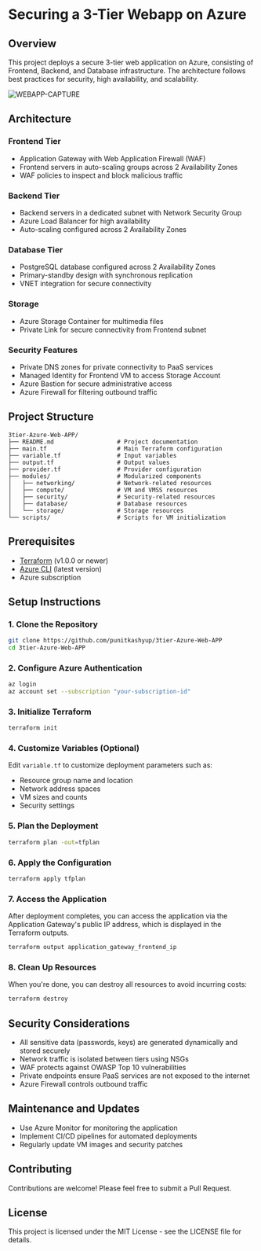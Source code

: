 # Securing a 3-Tier Webapp on Azure

## Overview

This project deploys a secure 3-tier web application on Azure, consisting of Frontend, Backend, and Database infrastructure. The architecture follows best practices for security, high availability, and scalability.

![WEBAPP-CAPTURE](https://github.com/Armandkeza/N-tier-Azure-Web-APP/assets/4728642/1da6aa3a-c8c1-47ee-9de1-0a39bdffdd6e)

## Architecture

### Frontend Tier
- Application Gateway with Web Application Firewall (WAF)
- Frontend servers in auto-scaling groups across 2 Availability Zones
- WAF policies to inspect and block malicious traffic

### Backend Tier
- Backend servers in a dedicated subnet with Network Security Group
- Azure Load Balancer for high availability
- Auto-scaling configured across 2 Availability Zones

### Database Tier
- PostgreSQL database configured across 2 Availability Zones
- Primary-standby design with synchronous replication
- VNET integration for secure connectivity

### Storage
- Azure Storage Container for multimedia files
- Private Link for secure connectivity from Frontend subnet

### Security Features
- Private DNS zones for private connectivity to PaaS services
- Managed Identity for Frontend VM to access Storage Account
- Azure Bastion for secure administrative access
- Azure Firewall for filtering outbound traffic

## Project Structure

```
3tier-Azure-Web-APP/
├── README.md                  # Project documentation
├── main.tf                    # Main Terraform configuration
├── variable.tf                # Input variables
├── output.tf                  # Output values
├── provider.tf                # Provider configuration
├── modules/                   # Modularized components
│   ├── networking/            # Network-related resources
│   ├── compute/               # VM and VMSS resources
│   ├── security/              # Security-related resources
│   ├── database/              # Database resources
│   └── storage/               # Storage resources
└── scripts/                   # Scripts for VM initialization
```

## Prerequisites

- [Terraform](https://www.terraform.io/downloads.html) (v1.0.0 or newer)
- [Azure CLI](https://docs.microsoft.com/en-us/cli/azure/install-azure-cli) (latest version)
- Azure subscription

## Setup Instructions

### 1. Clone the Repository

```bash
git clone https://github.com/punitkashyup/3tier-Azure-Web-APP
cd 3tier-Azure-Web-APP
```

### 2. Configure Azure Authentication

```bash
az login
az account set --subscription "your-subscription-id"
```

### 3. Initialize Terraform

```bash
terraform init
```

### 4. Customize Variables (Optional)

Edit `variable.tf` to customize deployment parameters such as:
- Resource group name and location
- Network address spaces
- VM sizes and counts
- Security settings

### 5. Plan the Deployment

```bash
terraform plan -out=tfplan
```

### 6. Apply the Configuration

```bash
terraform apply tfplan
```

### 7. Access the Application

After deployment completes, you can access the application via the Application Gateway's public IP address, which is displayed in the Terraform outputs.

```bash
terraform output application_gateway_frontend_ip
```

### 8. Clean Up Resources

When you're done, you can destroy all resources to avoid incurring costs:

```bash
terraform destroy
```

## Security Considerations

- All sensitive data (passwords, keys) are generated dynamically and stored securely
- Network traffic is isolated between tiers using NSGs
- WAF protects against OWASP Top 10 vulnerabilities
- Private endpoints ensure PaaS services are not exposed to the internet
- Azure Firewall controls outbound traffic

## Maintenance and Updates

- Use Azure Monitor for monitoring the application
- Implement CI/CD pipelines for automated deployments
- Regularly update VM images and security patches

## Contributing

Contributions are welcome! Please feel free to submit a Pull Request.

## License

This project is licensed under the MIT License - see the LICENSE file for details.
